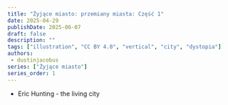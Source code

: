 ```yaml
---
title: "Żyjące miasto: przemiany miasta: Część 1"
date: 2025-04-29
publishDate: 2025-06-07
draft: false
description: ""
tags: ["illustration", "CC BY 4.0", "vertical", "city", "dystopia"]
authors:
 - dustinjacobus
series: ["Żyjące miasto"]
series_order: 1
---
```


- Eric Hunting - the living city
